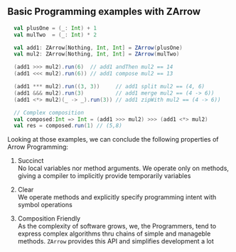## Basic Programming examples with ZArrow

```scala
  val plusOne = (_: Int) + 1
  val mulTwo  = (_: Int) * 2

  val add1: ZArrow[Nothing, Int, Int] = ZArrow(plusOne)
  val mul2: ZArrow[Nothing, Int, Int] = ZArrow(mulTwo)

  (add1 >>> mul2).run(6)  // add1 andThen mul2 == 14
  (add1 <<< mul2).run(6)) // add1 compose mul2 == 13

  (add1 *** mul2).run((3, 3))     // add1 split mul2 == (4, 6)
  (add1 &&& mul2).run(3)          // add1 merge mul2 == (4 -> 6))
  (add1 <*> mul2)(_ -> _).run(3)) // add1 zipWith mul2 == (4 -> 6))

  // Complex composition 
  val composed:Int => Int = (add1 >>> mul2) >>> (add1 <*> mul2)
  val res = composed.run(1) // (5,8)
  ```

Looking at those examples, we can conclude the following properties of Arrow Programming:
1. Succinct <br>
  No local variables nor method arguments. We operate only on methods, giving a compiler to implicitly provide temporarily variables

2. Clear <br>
  We operate methods and explicitly specify programming intent with symbol operations

3. Composition Friendly <br>
  As the complexity of software grows, we, the Programmers, tend to express complex algorithms thru chains of simple and manageble methods.
  `ZArrow` provides this API and simplifies development a lot